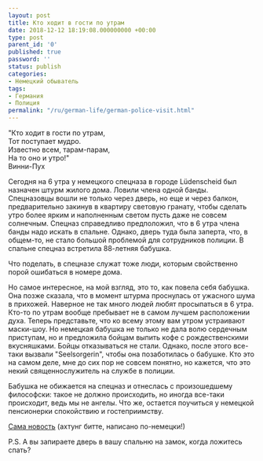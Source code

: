 ```yaml
---
layout: post
title: Кто ходит в гости по утрам
date: 2018-12-12 18:19:08.000000000 +00:00
type: post
parent_id: '0'
published: true
password: ''
status: publish
categories:
- Немецкий обыватель
tags:
- Германия
- Полиция
permalink: "/ru/german-life/german-police-visit.html"
---
```



"Кто ходит в гости по утрам,   
Тот поступает мудро.   
Известно всем, тарам-парам,   
На то оно и утро!"  
Винни-Пух





Сегодня на 6 утра у немецкого спецназа в городе Lüdenscheid был назначен штурм жилого дома. Ловили члена одной банды. Спецназовцы вошли не только через дверь, но еще и через балкон, предварительно закинув в квартиру световую гранату, чтобы сделать утро более ярким и наполненным светом пусть даже не совсем солнечным. Спецназ справедливо предположил, что в 6 утра члена банды надо искать в спальне. Однако, дверь туда была заперта, что, в общем-то, не стало большой проблемой для сотрудников полиции. В спальне спецназ встретила 88-летняя бабушка.





Что поделать, в спецназе служат тоже люди, которым свойственно порой ошибаться в номере дома.





Но самое интересное, на мой взгляд, это то, как повела себя бабушка. Она позже сказала, что в момент штурма проснулась от ужасного шума в прихожей. Наверное не так много людей любят просыпаться в 6 утра. Кто-то по утрам вообще пребывает не в самом лучшем расположении духа. Теперь представьте, что ко всему этому вам утром устраивают маски-шоу. Но немецкая бабушка не только не дала волю сердечным приступам, но и предложила бойцам выпить кофе с рождественскими вкусняшками. Бойцы отказываться не стали. Однако, после этого все-таки вызвали "Seelsorgerin", чтобы она позаботилась о бабушке. Кто это на самом деле, мне до сих пор не совсем понятно, но кажется, что это некий священнослужитель на службе в полиции.





Бабушка не обижается на спецназ и отнеслась с произошедшему философски: такое не должно происходить, но иногда все-таки происходит, ведь мы не ангелы. Что же, остается поучиться у немецкой пенсионерки спокойствию и гостеприимству.





[Сама новость](https://www.come-on.de/luedenscheid/sek-beamten-polizei-unterlaeuft-einsatz-luedenscheid-peinliche-panne-10835401.html) (ахтунг битте, написано по-немецки!)





P.S. А вы запираете дверь в вашу спальню на замок, когда ложитесь спать?



